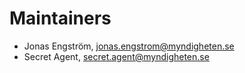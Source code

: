 # Maintainers
- Jonas Engström, jonas.engstrom@myndigheten.se
- Secret Agent, secret.agent@myndigheten.se